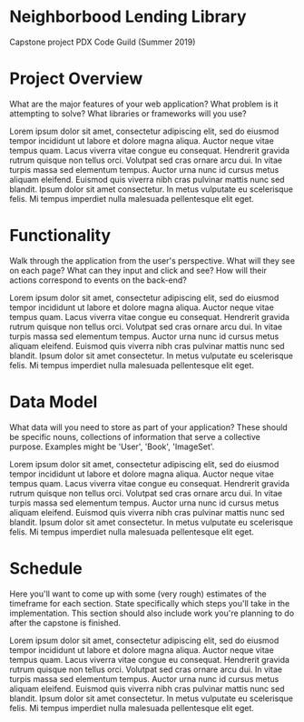 # Neighborbood Lending Library
Capstone project PDX Code Guild (Summer 2019)

# Project Overview

What are the major features of your web application? What problem is it attempting to solve? What libraries or frameworks will you use?

Lorem ipsum dolor sit amet, consectetur adipiscing elit, sed do eiusmod tempor incididunt ut labore et dolore magna aliqua. Auctor neque vitae tempus quam. Lacus viverra vitae congue eu consequat. Hendrerit gravida rutrum quisque non tellus orci. Volutpat sed cras ornare arcu dui. In vitae turpis massa sed elementum tempus. Auctor urna nunc id cursus metus aliquam eleifend. Euismod quis viverra nibh cras pulvinar mattis nunc sed blandit. Ipsum dolor sit amet consectetur. In metus vulputate eu scelerisque felis. Mi tempus imperdiet nulla malesuada pellentesque elit eget.

# Functionality

Walk through the application from the user's perspective. What will they see on each page? What can they input and click and see? How will their actions correspond to events on the back-end?

Lorem ipsum dolor sit amet, consectetur adipiscing elit, sed do eiusmod tempor incididunt ut labore et dolore magna aliqua. Auctor neque vitae tempus quam. Lacus viverra vitae congue eu consequat. Hendrerit gravida rutrum quisque non tellus orci. Volutpat sed cras ornare arcu dui. In vitae turpis massa sed elementum tempus. Auctor urna nunc id cursus metus aliquam eleifend. Euismod quis viverra nibh cras pulvinar mattis nunc sed blandit. Ipsum dolor sit amet consectetur. In metus vulputate eu scelerisque felis. Mi tempus imperdiet nulla malesuada pellentesque elit eget.

# Data Model

What data will you need to store as part of your application? These should be specific nouns, collections of information that serve a collective purpose. Examples might be 'User', 'Book', 'ImageSet'.

Lorem ipsum dolor sit amet, consectetur adipiscing elit, sed do eiusmod tempor incididunt ut labore et dolore magna aliqua. Auctor neque vitae tempus quam. Lacus viverra vitae congue eu consequat. Hendrerit gravida rutrum quisque non tellus orci. Volutpat sed cras ornare arcu dui. In vitae turpis massa sed elementum tempus. Auctor urna nunc id cursus metus aliquam eleifend. Euismod quis viverra nibh cras pulvinar mattis nunc sed blandit. Ipsum dolor sit amet consectetur. In metus vulputate eu scelerisque felis. Mi tempus imperdiet nulla malesuada pellentesque elit eget.

# Schedule

Here you'll want to come up with some (very rough) estimates of the timeframe for each section. State specifically which steps you'll take in the implementation. This section should also include work you're planning to do after the capstone is finished.

Lorem ipsum dolor sit amet, consectetur adipiscing elit, sed do eiusmod tempor incididunt ut labore et dolore magna aliqua. Auctor neque vitae tempus quam. Lacus viverra vitae congue eu consequat. Hendrerit gravida rutrum quisque non tellus orci. Volutpat sed cras ornare arcu dui. In vitae turpis massa sed elementum tempus. Auctor urna nunc id cursus metus aliquam eleifend. Euismod quis viverra nibh cras pulvinar mattis nunc sed blandit. Ipsum dolor sit amet consectetur. In metus vulputate eu scelerisque felis. Mi tempus imperdiet nulla malesuada pellentesque elit eget.

